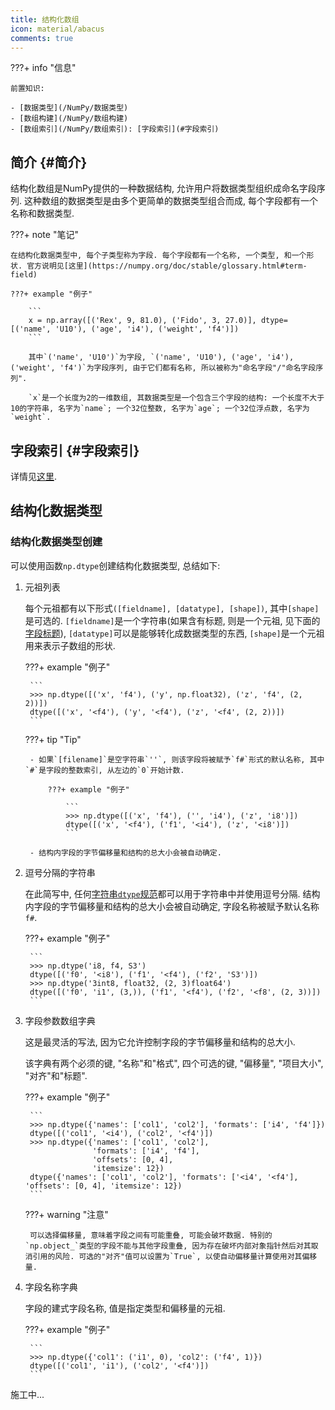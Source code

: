 ```yaml
---
title: 结构化数组
icon: material/abacus
comments: true
---
```


???+ info "信息"

    前置知识:
    
    - [数据类型](/NumPy/数据类型)
    - [数组构建](/NumPy/数组构建)
    - [数组索引](/NumPy/数组索引): [字段索引](#字段索引)
        
## 简介 {#简介}

结构化数组是NumPy提供的一种数据结构, 允许用户将数据类型组织成命名字段序列. 这种数组的数据类型是由多个更简单的数据类型组合而成, 每个字段都有一个名称和数据类型.

???+ note "笔记"

    在结构化数据类型中, 每个子类型称为字段. 每个字段都有一个名称, 一个类型, 和一个形状. 官方说明见[这里](https://numpy.org/doc/stable/glossary.html#term-field)
    
    ???+ example "例子"
    
        ```
        x = np.array([('Rex', 9, 81.0), ('Fido', 3, 27.0)], dtype=[('name', 'U10'), ('age', 'i4'), ('weight', 'f4')])
        ```
        
        其中`('name', 'U10')`为字段, `('name', 'U10'), ('age', 'i4'), ('weight', 'f4')`为字段序列, 由于它们都有名称, 所以被称为"命名字段"/"命名字段序列".
        
        `x`是一个长度为2的一维数组, 其数据类型是一个包含三个字段的结构: 一个长度不大于10的字符串, 名字为`name`; 一个32位整数, 名字为`age`; 一个32位浮点数, 名字为`weight`.
        
## 字段索引 {#字段索引}

详情见[这里](/NumPy/数组索引/#字段索引).

## 结构化数据类型

### 结构化数据类型创建

可以使用函数`np.dtype`创建结构化数据类型, 总结如下:

1. 元祖列表

    每个元祖都有以下形式`([fieldname], [datatype], [shape])`, 其中`[shape]`是可选的. `[fieldname]`是一个字符串(如果含有标题, 则是一个元祖, 见下面的[字段标题](#字段标题)), `[datatype]`可以是能够转化成数据类型的东西, `[shape]`是一个元祖用来表示子数组的形状.
    
    ???+ example "例子"
    
        ```
        >>> np.dtype([('x', 'f4'), ('y', np.float32), ('z', 'f4', (2, 2))])
        dtype([('x', '<f4'), ('y', '<f4'), ('z', '<f4', (2, 2))])
        ```
        
    ???+ tip "Tip"
    
        - 如果`[filename]`是空字符串`''`, 则该字段将被赋予`f#`形式的默认名称, 其中`#`是字段的整数索引, 从左边的`0`开始计数.
        
            ???+ example "例子"
            
                ```
                >>> np.dtype([('x', 'f4'), ('', 'i4'), ('z', 'i8')])
                dtype([('x', '<f4'), ('f1', '<i4'), ('z', '<i8')])
                ```

        - 结构内字段的字节偏移量和结构的总大小会被自动确定.
            
2. 逗号分隔的字符串

    在此简写中, 任何[字符串`dtype`规范](https://numpy.org/doc/stable/reference/arrays.dtypes.html#specifying-and-constructing-data-types)都可以用于字符串中并使用逗号分隔. 结构内字段的字节偏移量和结构的总大小会被自动确定, 字段名称被赋予默认名称`f#`.
    
    ???+ example "例子"

        ```
        >>> np.dtype('i8, f4, S3')
        dtype([('f0', '<i8'), ('f1', '<f4'), ('f2', 'S3')])
        >>> np.dtype('3int8, float32, (2, 3)float64')
        dtype([('f0', 'i1', (3,)), ('f1', '<f4'), ('f2', '<f8', (2, 3))])
        ```
        
3. 字段参数数组字典
 
    这是最灵活的写法, 因为它允许控制字段的字节偏移量和结构的总大小.
    
    该字典有两个必须的键, "名称"和"格式", 四个可选的键, "偏移量", "项目大小", "对齐"和"标题". 
    
    ???+ example "例子"
    
        ```
        >>> np.dtype({'names': ['col1', 'col2'], 'formats': ['i4', 'f4']})
        dtype([('col1', '<i4'), ('col2', '<f4')])
        >>> np.dtype({'names': ['col1', 'col2'],
                      'formats': ['i4', 'f4'],
                      'offsets': [0, 4],
                      'itemsize': 12})
        dtype({'names': ['col1', 'col2'], 'formats': ['<i4', '<f4'], 'offsets': [0, 4], 'itemsize': 12})
        ```
        
    ???+ warning "注意"
    
        可以选择偏移量, 意味着字段之间有可能重叠, 可能会破坏数据. 特别的`np.object_`类型的字段不能与其他字段重叠, 因为存在破坏内部对象指针然后对其取消引用的风险. 可选的"对齐"值可以设置为`True`, 以使自动偏移量计算使用对其偏移量. 
        
4. 字段名称字典

    字段的建式字段名称, 值是指定类型和偏移量的元祖.
    
    ???+ example "例子"
    
        ```
        >>> np.dtype({'col1': ('i1', 0), 'col2': ('f4', 1)})
        dtype([('col1', 'i1'), ('col2', '<f4')])
        ```
        
施工中...

[^1]: 结构化数组—NumPy v1.26 手册—NumPy 中文. (n.d.). Retrieved June 25, 2024, from https://numpy.com.cn/doc/stable/user/basics.rec.html